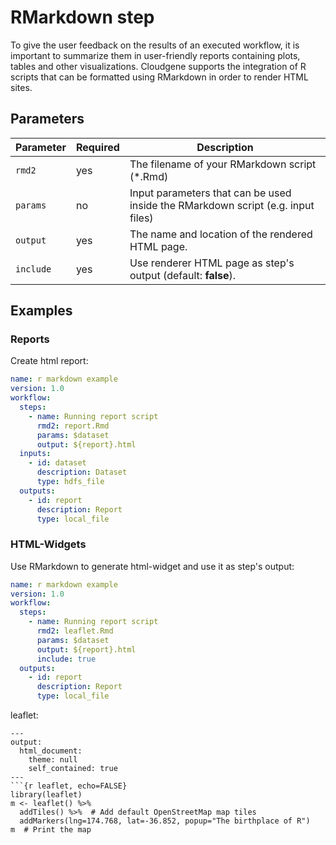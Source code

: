 # RMarkdown step

To give the user feedback on the results of an executed workflow, it is important to summarize them in user-friendly reports containing plots, tables and other visualizations. Cloudgene supports the integration of R scripts that can be formatted using RMarkdown in order to render HTML sites.

## Parameters

| Parameter | Required | Description |
| --- | --- | --- |
| `rmd2` | yes | The filename of your RMarkdown script (*.Rmd) |
| `params` | no | Input parameters that can be used inside the RMarkdown script (e.g. input files) |
| `output` | yes | The name and location of the rendered HTML page. |
| `include` | yes | Use renderer HTML page as step's output (default: **false**).  |

## Examples

### Reports

Create html report:

```yaml
name: r markdown example
version: 1.0
workflow:
  steps:
    - name: Running report script
      rmd2: report.Rmd
      params: $dataset
      output: ${report}.html
  inputs:
    - id: dataset
      description: Dataset
      type: hdfs_file
  outputs:
    - id: report
      description: Report
      type: local_file
```

### HTML-Widgets

Use RMarkdown to generate html-widget and use it as step's output:

```yaml
name: r markdown example
version: 1.0
workflow:
  steps:
    - name: Running report script
      rmd2: leaflet.Rmd
      params: $dataset
      output: ${report}.html
      include: true
  outputs:
    - id: report
      description: Report
      type: local_file
```

leaflet:

```
---
output:
  html_document:
    theme: null
    self_contained: true
---
```{r leaflet, echo=FALSE}
library(leaflet)
m <- leaflet() %>%
  addTiles() %>%  # Add default OpenStreetMap map tiles
  addMarkers(lng=174.768, lat=-36.852, popup="The birthplace of R")
m  # Print the map
 ``` 
```
